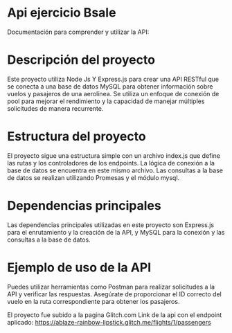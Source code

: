 # Api ejercicio Bsale
Documentación para comprender y utilizar la API:

# Descripción del proyecto
Este proyecto utiliza Node Js Y Express.js para crear una API RESTful que se conecta a una base de datos MySQL para 
obtener información sobre vuelos y pasajeros de una aerolínea. Se utiliza un enfoque de conexión de pool para 
mejorar el rendimiento y la capacidad de manejar múltiples solicitudes de manera recurrente.

# Estructura del proyecto
El proyecto sigue una estructura simple con un archivo index.js que define las rutas y los controladores de los 
endpoints. La lógica de conexión a la base de datos se encuentra en este mismo archivo. Las consultas a la base 
de datos se realizan utilizando Promesas y el módulo mysql.

# Dependencias principales
Las dependencias principales utilizadas en este proyecto son Express.js para el enrutamiento y la creación de la 
API, y MySQL para la conexión y las consultas a la base de datos.

# Ejemplo de uso de la API
Puedes utilizar herramientas como Postman para realizar solicitudes a la API y verificar las respuestas. Asegúrate 
de proporcionar el ID correcto del vuelo en la ruta correspondiente para obtener los pasajeros.

El proyecto fue subido a la pagina Glitch.com
Link de la api con el endpoint aplicado: https://ablaze-rainbow-lipstick.glitch.me/flights/1/passengers
